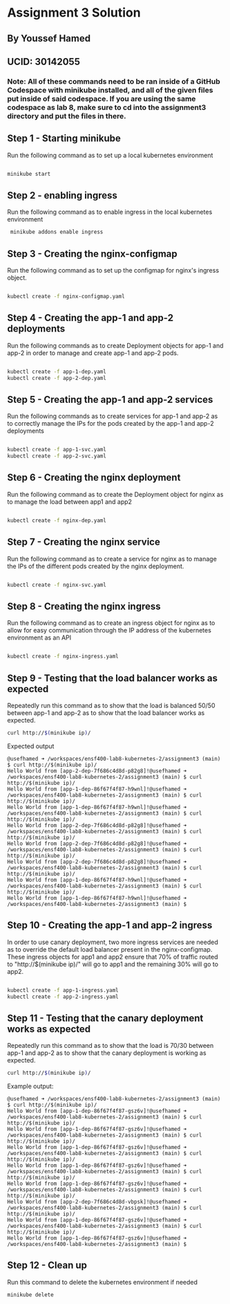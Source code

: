 # Assignment 3 Solution 
## By Youssef Hamed
## UCID: 30142055

### Note: All of these commands need to be ran inside of a GitHub Codespace with minikube installed, and all of the given files put inside of said codespace. If you are using the same codespace as lab 8, make sure to cd into the assignment3 directory and put the files in there.


## Step 1 - Starting minikube

Run the following command as to set up a local kubernetes environment

```bash

minikube start

```

## Step 2 - enabling ingress

Run the following command as to enable ingress in the local kubernetes environment

```bash
 minikube addons enable ingress

```

## Step 3 - Creating the nginx-configmap

Run the following command as to set up the configmap for nginx's ingress object.

```bash

kubectl create -f nginx-configmap.yaml

```

## Step 4 - Creating the app-1 and app-2 deployments

Run the following commands as to create Deployment objects for app-1 and app-2 in order to manage and create app-1 and app-2 pods.

```bash

kubectl create -f app-1-dep.yaml
kubectl create -f app-2-dep.yaml

```

## Step 5 - Creating the app-1 and app-2 services

Run the following commands as to create services for app-1 and app-2 as to correctly manage the IPs for the pods created by the app-1 and app-2 deployments


```bash

kubectl create -f app-1-svc.yaml
kubectl create -f app-2-svc.yaml

```

## Step 6 - Creating the nginx deployment

Run the following command as to create the Deployment object for nginx as to manage the load between app1 and app2

```bash

kubectl create -f nginx-dep.yaml

```

## Step 7 - Creating the nginx service

Run the following command as to create a service for nginx as to manage the IPs of the different pods created by the nginx deployment.

```bash

kubectl create -f nginx-svc.yaml

```

## Step 8 - Creating the nginx ingress

Run the following command as to create an ingress object for nginx as to allow for easy communication through the IP address of the kubernetes environment as an API

```bash

kubectl create -f nginx-ingress.yaml

```

## Step 9 - Testing that the load balancer works as expected
Repeatedly run this command as to show that the load is balanced 50/50 between app-1 and app-2 as to show that the load balancer works as expected.


```bash
curl http://$(minikube ip)/ 

```

Expected output
```
@usefhamed ➜ /workspaces/ensf400-lab8-kubernetes-2/assignment3 (main) $ curl http://$(minikube ip)/ 
Hello World from [app-2-dep-7f686c4d8d-p82g8]!@usefhamed ➜ /workspaces/ensf400-lab8-kubernetes-2/assignment3 (main) $ curl http://$(minikube ip)/ 
Hello World from [app-1-dep-86f67f4f87-h9wnl]!@usefhamed ➜ /workspaces/ensf400-lab8-kubernetes-2/assignment3 (main) $ curl http://$(minikube ip)/ 
Hello World from [app-1-dep-86f67f4f87-h9wnl]!@usefhamed ➜ /workspaces/ensf400-lab8-kubernetes-2/assignment3 (main) $ curl http://$(minikube ip)/ 
Hello World from [app-2-dep-7f686c4d8d-p82g8]!@usefhamed ➜ /workspaces/ensf400-lab8-kubernetes-2/assignment3 (main) $ curl http://$(minikube ip)/ 
Hello World from [app-2-dep-7f686c4d8d-p82g8]!@usefhamed ➜ /workspaces/ensf400-lab8-kubernetes-2/assignment3 (main) $ curl http://$(minikube ip)/ 
Hello World from [app-2-dep-7f686c4d8d-p82g8]!@usefhamed ➜ /workspaces/ensf400-lab8-kubernetes-2/assignment3 (main) $ curl http://$(minikube ip)/ 
Hello World from [app-1-dep-86f67f4f87-h9wnl]!@usefhamed ➜ /workspaces/ensf400-lab8-kubernetes-2/assignment3 (main) $ curl http://$(minikube ip)/ 
Hello World from [app-1-dep-86f67f4f87-h9wnl]!@usefhamed ➜ /workspaces/ensf400-lab8-kubernetes-2/assignment3 (main) $ 
```


## Step 10 - Creating the app-1 and app-2 ingress

In order to use canary deployment, two more ingress services are needed as to override the default load balancer present in the nginx-configmap. These ingress objects for app1 and app2 ensure that 70% of traffic routed to "http://$(minikube ip)/" will go to app1 and the remaining 30% will go to app2.

```bash

kubectl create -f app-1-ingress.yaml
kubectl create -f app-2-ingress.yaml

```


## Step 11 - Testing that the canary deployment works as expected
Repeatedly run this command as to show that the load is 70/30 between app-1 and app-2 as to show that the canary deployment is working as expected.

```bash
curl http://$(minikube ip)/ 

```

Example output:

```
@usefhamed ➜ /workspaces/ensf400-lab8-kubernetes-2/assignment3 (main) $ curl http://$(minikube ip)/ 
Hello World from [app-1-dep-86f67f4f87-gsz6v]!@usefhamed ➜ /workspaces/ensf400-lab8-kubernetes-2/assignment3 (main) $ curl http://$(minikube ip)/ 
Hello World from [app-1-dep-86f67f4f87-gsz6v]!@usefhamed ➜ /workspaces/ensf400-lab8-kubernetes-2/assignment3 (main) $ curl http://$(minikube ip)/ 
Hello World from [app-1-dep-86f67f4f87-gsz6v]!@usefhamed ➜ /workspaces/ensf400-lab8-kubernetes-2/assignment3 (main) $ curl http://$(minikube ip)/ 
Hello World from [app-1-dep-86f67f4f87-gsz6v]!@usefhamed ➜ /workspaces/ensf400-lab8-kubernetes-2/assignment3 (main) $ curl http://$(minikube ip)/ 
Hello World from [app-1-dep-86f67f4f87-gsz6v]!@usefhamed ➜ /workspaces/ensf400-lab8-kubernetes-2/assignment3 (main) $ curl http://$(minikube ip)/ 
Hello World from [app-2-dep-7f686c4d8d-vbpsk]!@usefhamed ➜ /workspaces/ensf400-lab8-kubernetes-2/assignment3 (main) $ curl http://$(minikube ip)/ 
Hello World from [app-1-dep-86f67f4f87-gsz6v]!@usefhamed ➜ /workspaces/ensf400-lab8-kubernetes-2/assignment3 (main) $ curl http://$(minikube ip)/ 
Hello World from [app-1-dep-86f67f4f87-gsz6v]!@usefhamed ➜ /workspaces/ensf400-lab8-kubernetes-2/assignment3 (main) $ 
```

## Step 12 - Clean up
Run this command to delete the kubernetes environment if needed

```bash
minikube delete
```

